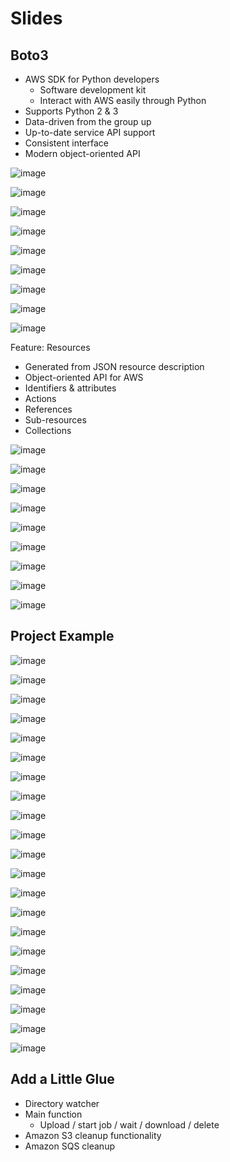 # Slides

## Boto3

- AWS SDK for Python developers
  - Software development kit
  - Interact with AWS easily through Python
- Supports Python 2 & 3
- Data-driven from the group up
- Up-to-date service API support
- Consistent interface
- Modern object-oriented API

![image](../../../media/boto-&-boto3_Slides-image1.jpg)

![image](../../../media/boto-&-boto3_Slides-image2.jpg)

![image](../../../media/boto-&-boto3_Slides-image3.jpg)

![image](../../../media/boto-&-boto3_Slides-image4.jpg)

![image](../../../media/boto-&-boto3_Slides-image5.jpg)

![image](../../../media/boto-&-boto3_Slides-image6.jpg)

![image](../../../media/boto-&-boto3_Slides-image7.jpg)

![image](../../../media/boto-&-boto3_Slides-image8.jpg)

![image](../../../media/boto-&-boto3_Slides-image9.jpg)

Feature: Resources

- Generated from JSON resource description
- Object-oriented API for AWS
- Identifiers & attributes
- Actions
- References
- Sub-resources
- Collections

![image](../../../media/boto-&-boto3_Slides-image10.jpg)

![image](../../../media/boto-&-boto3_Slides-image11.jpg)

![image](../../../media/boto-&-boto3_Slides-image12.jpg)

![image](../../../media/boto-&-boto3_Slides-image13.jpg)

![image](../../../media/boto-&-boto3_Slides-image14.jpg)

![image](../../../media/boto-&-boto3_Slides-image15.jpg)

![image](../../../media/boto-&-boto3_Slides-image16.jpg)

![image](../../../media/boto-&-boto3_Slides-image17.jpg)

![image](../../../media/boto-&-boto3_Slides-image18.jpg)

## Project Example

![image](../../../media/boto-&-boto3_Slides-image19.jpg)

![image](../../../media/boto-&-boto3_Slides-image20.jpg)

![image](../../../media/boto-&-boto3_Slides-image21.jpg)

![image](../../../media/boto-&-boto3_Slides-image22.jpg)

![image](../../../media/boto-&-boto3_Slides-image23.jpg)

![image](../../../media/boto-&-boto3_Slides-image24.jpg)

![image](../../../media/boto-&-boto3_Slides-image25.jpg)

![image](../../../media/boto-&-boto3_Slides-image26.jpg)

![image](../../../media/boto-&-boto3_Slides-image27.jpg)

![image](../../../media/boto-&-boto3_Slides-image28.jpg)

![image](../../../media/boto-&-boto3_Slides-image29.jpg)

![image](../../../media/boto-&-boto3_Slides-image30.jpg)

![image](../../../media/boto-&-boto3_Slides-image31.jpg)

![image](../../../media/boto-&-boto3_Slides-image32.jpg)

![image](../../../media/boto-&-boto3_Slides-image33.jpg)

![image](../../../media/boto-&-boto3_Slides-image34.jpg)

![image](../../../media/boto-&-boto3_Slides-image35.jpg)

![image](../../../media/boto-&-boto3_Slides-image36.jpg)

![image](../../../media/boto-&-boto3_Slides-image37.jpg)

![image](../../../media/boto-&-boto3_Slides-image38.jpg)

![image](../../../media/boto-&-boto3_Slides-image39.jpg)

## Add a Little Glue

- Directory watcher
- Main function
  - Upload / start job / wait / download / delete
- Amazon S3 cleanup functionality
- Amazon SQS cleanup
